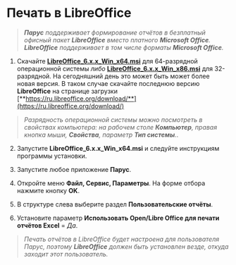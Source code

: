 # Печать в LibreOffice

> _**Парус** поддерживает формирование отчётов в безплатный офисный пакет **LibreOffice** вместо платного **Microsoft Office**. **LibreOffice** поддерживает в том числе форматы **Microsoft Office**._

1. Скачайте [**LibreOffice_6.x.x_Win_x64.msi**](http://download.documentfoundation.org/libreoffice/stable/6.3.2/win/x86_64/LibreOffice_6.3.2_Win_x64.msi) для 64-разрядной операционной системы _либо_ [**LibreOffice_6.x.x_Win_x86.msi**](http://download.documentfoundation.org/libreoffice/stable/6.3.2/win/x86/LibreOffice_6.3.2_Win_x86.msi) для 32-разрядной. На сегодняшний день это может быть может более новая версия. В таком случае скачайте последнюю версию **LibreOffice** на странице загрузки [**https://ru.libreoffice.org/download/**](https://ru.libreoffice.org/download/)

> _Разрядность операционной системы можно посмотреть в свойствах компьютера: на рабочем столе **Компьютер**, правая кнопка мыши, **Свойства**, параметр **Тип системы**._.

2. Запустите **LibreOffice_6.x.x_Win_x64.msi** и следуйте инструкциям программы установки.

3. Запустите любое приложение **Парус**.
4. Откройте меню **Файл, Сервис, Параметры**. На форме отбора нажмите кнопку **OK**.
5. В структуре слева выберите раздел **Пользовательские отчёты**.
6. Установите параметр **Использовать Open/Libre Office для печати отчётов Excel** = _Да_.

> _Печать отчётов в LibreOffice будет настроена для пользователя Парус, поэтому **LibreOffice** должен быть установлен везде, откуда заходит этот пользователь._